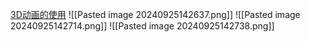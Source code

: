 [3D动画的使用](file:///D:/Obsidian%20Unity/Unity/Unity%E5%9B%9B%E9%83%A8%E6%9B%B2/Assets/Scripts/Unity%C2%B7%E6%A0%B8%E5%BF%83/3D%E5%8A%A8%E7%94%BB/Lesson46_3D%E5%8A%A8%E7%94%BB%E7%9A%84%E4%BD%BF%E7%94%A8.cs)
![[Pasted image 20240925142637.png]]
![[Pasted image 20240925142714.png]]
![[Pasted image 20240925142738.png]]


